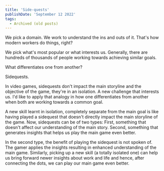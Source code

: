 ```yaml
---
title: 'Side-quests'
publishDate: 'September 12 2022'
tags:
  - Archived (old posts)
---
```


We pick a domain. We work to understand the ins and outs of it. That's how modern workers do things, right?

We pick what's most popular or what interests us. Generally, there are hundreds of thousands of people working towards achieving similar goals.

What differentiates one from another?

Sidequests.

In video games, sidequests don't impact the main storyline and the objective of the game, they're in an isolation. A new challenge that interests us. I'd like to apply that analogy in how one differentiates from another when both are working towards a common goal.

A new skill learnt in isolation, completely separate from the main goal is like having played a sidequest that doesn't directly impact the main storyline of the game. Now, sidequests can be of two types: First, something that doesn't affect our understanding of the main story. Second, something that generates insights that helps us play the main game even better.

In the second type, the benefit of playing the sidequest is not spoken of. The gamer applies the insights resulting in enhanced understanding of the main game. Similarly, picking up a new skill (a totally isolated one) can help us bring forward newer insights about work and life and hence, after connecting the dots, we can play our main game even better.
